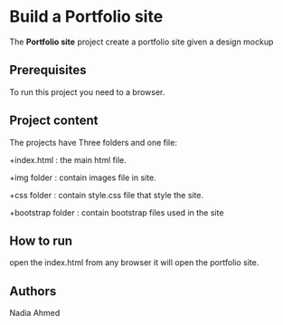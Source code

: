 # Build a Portfolio site
The **Portfolio site** project create a portfolio site given a design mockup

## Prerequisites
To run this project you need to a browser.

## Project content
The projects have Three folders and one file:

+index.html : the main html file.

+img folder : contain  images file in site.

+css folder : contain style.css file that style the site.

+bootstrap folder : contain bootstrap files used in the site


## How to run
open the index.html from any browser
it will open the portfolio site.


## Authors
 Nadia Ahmed

